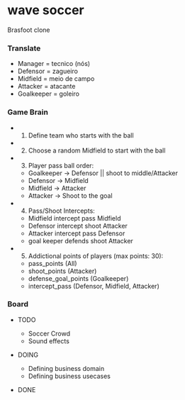 # wave soccer

Brasfoot clone

### Translate

- Manager = tecnico (nós)
- Defensor = zagueiro
- Midfield = meio de campo
- Attacker = atacante
- Goalkeeper = goleiro

### Game Brain

- 1) Define team who starts with the ball
- 2) Choose a random Midfield to start with the ball
- 3) Player pass ball order:
    - Goalkeeper -> Defensor || shoot to middle/Attacker
    - Defensor -> Midfield
    - Midfield -> Attacker
    - Attacker -> Shoot to the goal

- 4) Pass/Shoot Intercepts:
    - Midfield intercept pass Midfield
    - Defensor intercept shoot Attacker
    - Attacker intercept pass Defensor
    - goal keeper defends shoot Attacker

- 5) Addictional points of players (max points: 30):
    - pass_points (All)
    - shoot_points (Attacker)
    - defense_goal_points (Goalkeeper)
    - intercept_pass (Defensor, Midfield, Attacker)


### Board

- TODO
    - Soccer Crowd
    - Sound effects

- DOING
    - Defining business domain
    - Defining business usecases

- DONE
